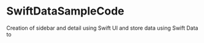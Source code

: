 # SwiftDataSampleCode
 Creation of sidebar and detail using Swift UI and store data using Swift Data to 
